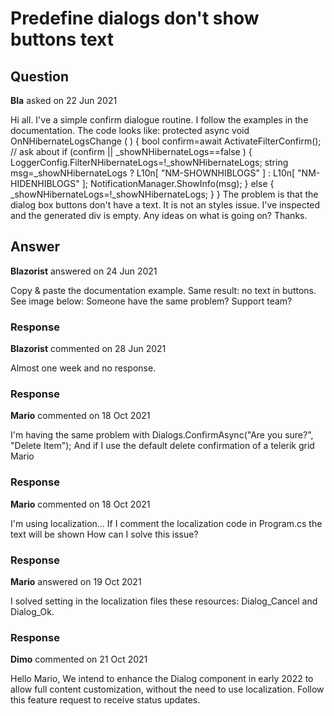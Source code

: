 # Predefine dialogs don't show buttons text

## Question

**Bla** asked on 22 Jun 2021

Hi all. I've a simple confirm dialogue routine. I follow the examples in the documentation. The code looks like: protected async void OnNHibernateLogsChange ( ) { bool confirm=await ActivateFilterConfirm(); // ask about if (confirm || _showNHibernateLogs==false )
{
LoggerConfig.FilterNHibernateLogs=!_showNHibernateLogs; string msg=_showNHibernateLogs ? L10n[ "NM-SHOWNHIBLOGS" ] : L10n[ "NM-HIDENHIBLOGS" ];
NotificationManager.ShowInfo(msg);
} else {
_showNHibernateLogs=!_showNHibernateLogs;
}
} The problem is that the dialog box buttons don't have a text. It is not an styles issue. I've inspected and the generated div is empty. Any ideas on what is going on? Thanks.

## Answer

**Blazorist** answered on 24 Jun 2021

Copy & paste the documentation example. Same result: no text in buttons. See image below: Someone have the same problem? Support team?

### Response

**Blazorist** commented on 28 Jun 2021

Almost one week and no response.

### Response

**Mario** commented on 18 Oct 2021

I'm having the same problem with Dialogs.ConfirmAsync("Are you sure?", "Delete Item"); And if I use the default delete confirmation of a telerik grid Mario

### Response

**Mario** commented on 18 Oct 2021

I'm using localization... If I comment the localization code in Program.cs the text will be shown How can I solve this issue?

### Response

**Mario** answered on 19 Oct 2021

I solved setting in the localization files these resources: Dialog_Cancel and Dialog_Ok.

### Response

**Dimo** commented on 21 Oct 2021

Hello Mario, We intend to enhance the Dialog component in early 2022 to allow full content customization, without the need to use localization. Follow this feature request to receive status updates.
